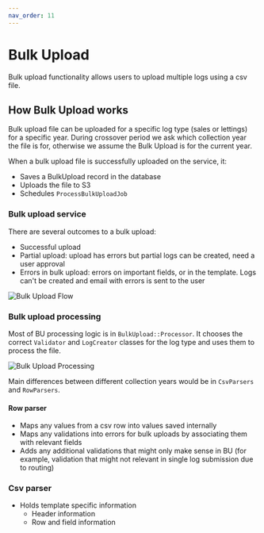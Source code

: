 ```yaml
---
nav_order: 11
---
```


# Bulk Upload

Bulk upload functionality allows users to upload multiple logs using a csv file.

## How Bulk Upload works

Bulk upload file can be uploaded for a specific log type (sales or lettings) for a specific year. During crossover period we ask which collection year the file is for, otherwise we assume the Bulk Upload is for the current year.

When a bulk upload file is successfully uploaded on the service, it:
- Saves a BulkUpload record in the database
- Uploads the file to S3
- Schedules `ProcessBulkUploadJob`

### Bulk upload service

There are several outcomes to a bulk upload:
- Successful upload
- Partial upload: upload has errors but partial logs can be created, need a user approval
- Errors in bulk upload: errors on important fields, or in the template. Logs can't be created and email with errors is sent to the user

![Bulk Upload Flow](https://raw.githubusercontent.com/communitiesuk/submit-social-housing-lettings-and-sales-data/main/docs/images/bu_flow_diagram.png)

### Bulk upload processing

Most of BU processing logic is in `BulkUpload::Processor`. It chooses the correct `Validator` and `LogCreator` classes for the log type and uses them to process the file.

![Bulk Upload Processing](https://raw.githubusercontent.com/communitiesuk/submit-social-housing-lettings-and-sales-data/main/docs/images/bu_processor.png)

Main differences between different collection years would be in `CsvParsers` and `RowParsers`.

#### Row parser
- Maps any values from a csv row into values saved internally
- Maps any validations into errors for bulk uploads by associating them with relevant fields
- Adds any additional validations that might only make sense in BU (for example, validation that might not relevant in single log submission due to routing)

### Csv parser
- Holds template specific information
  - Header information
  - Row and field information
